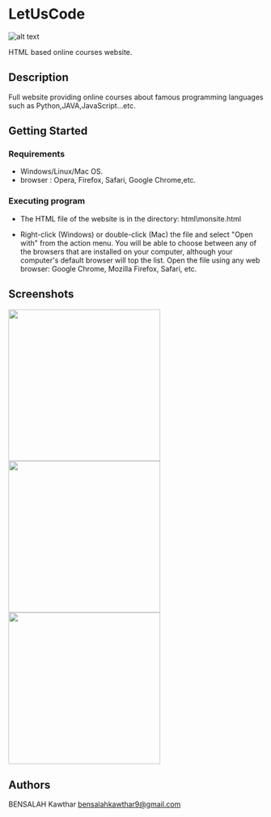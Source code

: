 # LetUsCode

![alt text](https://raw.githubusercontent.com/kawthar-bensalah/Let_Us_Code/master/logo.PNG)


HTML based online courses website.


## Description

Full website providing online courses about famous programming languages such as Python,JAVA,JavaScript...etc.

## Getting Started

### Requirements

* Windows/Linux/Mac OS.
* browser : Opera, Firefox, Safari, Google Chrome,etc.

### Executing program

* The HTML file of the website is in the directory: html\monsite.html

* Right-click (Windows) or double-click (Mac) the file and select "Open with" from the action menu. You will be able to choose between any of the browsers that are installed on your computer, although your computer's default browser will top the list. Open the file using any web browser: Google Chrome, Mozilla Firefox, Safari, etc. 
  
## Screenshots

<p float="left">
<img src="https://raw.githubusercontent.com/kawthar-bensalah/Let_Us_Code/master/screen6.PNG" width="300" /> <img src="https://raw.githubusercontent.com/kawthar-bensalah/Let_Us_Code/master/screen7.PNG" width="300" /> <img src="https://raw.githubusercontent.com/kawthar-bensalah/Let_Us_Code/master/screen8.PNG" width="300" />
 </p>
 

## Authors

BENSALAH Kawthar 
bensalahkawthar9@gmail.com

